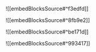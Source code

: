 ![[embedBlocksSource#^f3edfd]]

![[embedBlocksSource#^8fb9e2]]

![[embedBlocksSource#^be171d]]

![[embedBlocksSource#^993417]]
